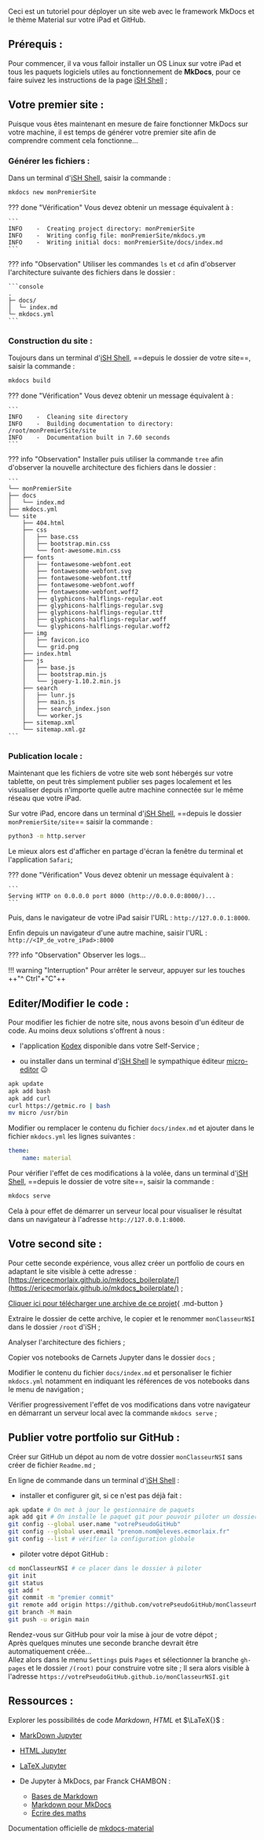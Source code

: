 Ceci est un tutoriel pour déployer un site web avec le framework MkDocs et le thème Material sur votre iPad et GitHub.

## Prérequis :

Pour commencer,  il va vous falloir installer un OS Linux sur votre iPad et tous les paquets logiciels utiles au fonctionnement de **MkDocs**, pour ce faire suivez les instructions de la page [iSH Shell](./iSH_Shell) ;




## Votre premier site :

Puisque vous êtes maintenant en mesure de faire fonctionner MkDocs sur votre machine, il est temps de générer votre premier site afin de comprendre comment cela fonctionne...

### Générer les fichiers :
Dans un terminal d'[iSH Shell](iSH_Shell), saisir la commande :
```bash
mkdocs new monPremierSite
```
??? done "Vérification"
    Vous devez obtenir un message équivalent à :

    ```
    INFO    -  Creating project directory: monPremierSite
    INFO    -  Writing config file: monPremierSite/mkdocs.ym
    INFO    -  Writing initial docs: monPremierSite/docs/index.md
    ```

??? info "Observation"
    Utiliser les commandes `ls` et `cd` afin d'observer l'architecture suivante des fichiers dans le dossier :

    ```console
    .
    ├─ docs/
    │  └─ index.md
    └─ mkdocs.yml
    ```
### Construction du site :
Toujours dans un terminal d'[iSH Shell](iSH_Shell), ==depuis le dossier de votre site==, saisir la commande :
```bash
mkdocs build
```
??? done "Vérification"
    Vous devez obtenir un message équivalent à :

    ```
    INFO    -  Cleaning site directory
    INFO    -  Building documentation to directory: /root/monPremierSite/site
    INFO    -  Documentation built in 7.60 seconds
    ```

??? info "Observation"
    Installer puis utiliser la commande `tree` afin d'observer la nouvelle architecture des fichiers dans le dossier :

    ```
    └── monPremierSite
    ├── docs
    │   └── index.md
    ├── mkdocs.yml
    └── site
        ├── 404.html
        ├── css
        │   ├── base.css
        │   ├── bootstrap.min.css
        │   └── font-awesome.min.css
        ├── fonts
        │   ├── fontawesome-webfont.eot
        │   ├── fontawesome-webfont.svg
        │   ├── fontawesome-webfont.ttf
        │   ├── fontawesome-webfont.woff
        │   ├── fontawesome-webfont.woff2
        │   ├── glyphicons-halflings-regular.eot
        │   ├── glyphicons-halflings-regular.svg
        │   ├── glyphicons-halflings-regular.ttf
        │   ├── glyphicons-halflings-regular.woff
        │   └── glyphicons-halflings-regular.woff2
        ├── img
        │   ├── favicon.ico
        │   └── grid.png
        ├── index.html
        ├── js
        │   ├── base.js
        │   ├── bootstrap.min.js
        │   └── jquery-1.10.2.min.js
        ├── search
        │   ├── lunr.js
        │   ├── main.js
        │   ├── search_index.json
        │   └── worker.js
        ├── sitemap.xml
        └── sitemap.xml.gz
    ```

### Publication locale :

Maintenant que les fichiers de votre site web sont hébergés sur votre tablette, on peut très simplement publier ses pages localement et les visualiser depuis n'importe quelle autre machine connectée sur le même réseau que votre iPad.

Sur votre iPad, encore dans un terminal d'[iSH Shell](iSH_Shell), ==depuis le dossier `monPremierSite/site`== saisir la commande :

```bash
python3 -m http.server
```
Le mieux alors est d'afficher en partage d'écran la fenêtre du terminal et l'application `Safari`;

??? done "Vérification"
    Vous devez obtenir un message équivalent à :

    ```
    Serving HTTP on 0.0.0.0 port 8000 (http://0.0.0.0:8000/)...
    ```

Puis, dans le navigateur de votre iPad saisir l'URL : `http://127.0.0.1:8000`.

Enfin depuis un navigateur d'une autre machine, saisir l'URL : `http://<IP_de_votre_iPad>:8000`

??? info "Observation"
    Observer les logs...

!!! warning "Interruption"
    Pour arrêter le serveur, appuyer sur les touches ++"^ Ctrl"+"C"++     


## Editer/Modifier le code :

Pour modifier les fichier de notre site, nous avons besoin d'un éditeur de code. Au moins deux solutions s'offrent à nous :

- l'application [Kodex](https://kodex.app/) disponible dans votre Self-Service ;

- ou installer dans un terminal d'[iSH Shell](iSH_Shell) le sympathique éditeur [micro-editor](https://micro-editor.github.io/) :wink: 

```bash
apk update
apk add bash
apk add curl
curl https://getmic.ro | bash
mv micro /usr/bin
```

Modifier ou remplacer le contenu du fichier `docs/index.md` et ajouter dans le fichier `mkdocs.yml` les lignes suivantes :

```yaml
theme:
    name: material
```
Pour vérifier l'effet de ces modifications à la volée, dans un terminal d'[iSH Shell](iSH_Shell), ==depuis le dossier de votre site==, saisir la commande :

```bash
mkdocs serve
``` 
Cela à pour effet de démarrer un serveur local pour visualiser le résultat dans un navigateur à l'adresse `http://127.0.0.1:8000`.


## Votre second site :

Pour cette seconde expérience, vous allez créer un portfolio de cours en adaptant le site visible à cette adresse : [https://ericecmorlaix.github.io/mkdocs_boilerplate/](https://ericecmorlaix.github.io/mkdocs_boilerplate/) ;

[Cliquer ici pour télécharger une archive de ce projet](https://github.com/ericECmorlaix/mkdocs_boilerplate/archive/refs/heads/main.zip){ .md-button }   

Extraire le dossier de cette archive, le copier et le renommer `monClasseurNSI` dans le dossier `/root` d'iSH ;

Analyser l'architecture des fichiers ;

Copier vos notebooks de Carnets Jupyter dans le dossier `docs` ;

Modifier le contenu du fichier `docs/index.md` et personaliser le fichier `mkdocs.yml` notamment en indiquant les références de vos notebooks dans le menu de navigation ;

Vérifier progressivement l'effet de vos modifications dans votre navigateur en démarrant un serveur local avec la commande `mkdocs serve` ;


## Publier votre portfolio sur GitHub :

Créer sur GitHub un dépot au nom de votre dossier `monClasseurNSI` sans créer de fichier `Readme.md` ;

En ligne de commande dans un terminal d'[iSH Shell](iSH_Shell) :

- installer et configurer git, si ce n'est pas déjà fait :

```bash
apk update # On met à jour le gestionnaire de paquets
apk add git # On installe le paquet git pour pouvoir piloter un dossier depuis GitHub
git config --global user.name "votrePseudoGitHub"
git config --global user.email "prenom.nom@eleves.ecmorlaix.fr" 
git config --list # vérifier la configuration globale
```

- piloter votre dépot GitHub :

```bash
cd monClasseurNSI # ce placer dans le dossier à piloter 
git init
git status
git add *
git commit -m "premier commit"
git remote add origin https://github.com/votrePseudoGitHub/monClasseurNSI.git
git branch -M main
git push -u origin main
```

Rendez-vous sur GitHub pour voir la mise à jour de votre dépot ;  
Après quelques minutes une seconde branche devrait être automatiquement créée...  
Allez alors dans le menu `Settings` puis `Pages` et sélectionner la branche `gh-pages` et le dossier `/(root)` pour construire votre site ;
Il sera alors visible à l'adresse `https://votrePseudoGitHub.github.io/monClasseurNSI.git`


## Ressources :

Explorer les possibilités de code *Markdown*, <em>HTML</em> et $\LaTeX{}$ :

- [MarkDown Jupyter](MarkDown-Le_BN_pour_rapporter)
- [HTML Jupyter](HTML-Le_BN_pour_multimedier)
- [LaTeX Jupyter](LaTeX-Le_BN_pour_formuler)

- De Jupyter à MkDocs, par Franck CHAMBON :
    - [Bases de Markdown](https://ens-fr.gitlab.io/mkdocs/markdown-bases/) 
    - [Markdown pour MkDocs](https://ens-fr.gitlab.io/mkdocs/markdown-mkdocs/)
    - [Écrire des maths](https://ens-fr.gitlab.io/mkdocs/maths/)


Documentation officielle de [mkdocs-material](https://squidfunk.github.io/mkdocs-material/)